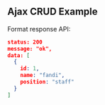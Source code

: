 ## Ajax CRUD Example

Format response API:
```json
status: 200
message: "ok",
data: [
  {
    id: 1,
    name: "fandi",
    position: "staff"
  }
]
```